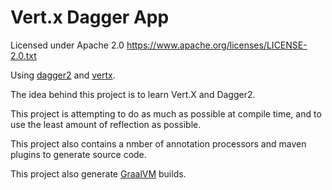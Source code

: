 # Vert.x Dagger App

Licensed under Apache 2.0 https://www.apache.org/licenses/LICENSE-2.0.txt

Using [dagger2](https://dagger.dev/) and [vertx](https://vertx.io/).

The idea behind this project is to learn Vert.X and Dagger2.

This project is attempting to do as much as possible at compile time,
and to use the least amount of reflection as possible.

This project also contains a nmber of annotation processors and maven plugins to generate source code.

This project also generate [GraalVM](https://www.graalvm.org/) builds.
